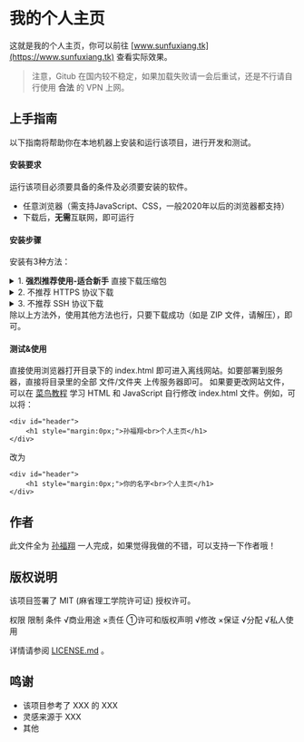 # 我的个人主页
这就是我的个人主页，你可以前往 [www.sunfuxiang.tk](https://www.sunfuxiang.tk) 查看实际效果。
> 注意，Gitub 在国内较不稳定，如果加载失败请一会后重试，还是不行请自行使用 **合法** 的 VPN 上网。
## 上手指南
以下指南将帮助你在本地机器上安装和运行该项目，进行开发和测试。
#### 安装要求
运行该项目必须要具备的条件及必须要安装的软件。
- 任意浏览器（需支持JavaScript、CSS，一般2020年以后的浏览器都支持）
- 下载后，**无需**互联网，即可运行
#### 安装步骤
安装有3种方法：

<html>
<body>
<details id="1">
<summary>1. <strong>强烈推荐使用-适合新手</strong> 直接下载压缩包</summary>
直接点击 <a href="./archive/refs/heads/main.zip">这里</a> 下载 ZIP 压缩包，然后将下载的 .zip 文件解压即可。<br />
<details>
<summary>上一步骤下载出错？</summary>
<em>你可以点击绿色 code 按钮（Google译为代码，Edge译为法典），在菜单中选择 Download ZIP （Google译为下载压缩包，Edge译为下载邮编），将下载的 .zip 文件解压即可。</em>
</details>
</details>
<details>
 <summary>2. 不推荐 HTTPS 协议下载</summary>
 不推荐此方法，详见 [此处](https://docs.github.com/cn/get-started/getting-started-with-git/managing-remote-repositories#switching-remote-urls-from-https-to-ssh)
</details>
<details>
 <summary>3. 不推荐 SSH 协议下载</summary>
不推荐此方法，详见 [此处](https://docs.github.com/cn/get-started/getting-started-with-git/managing-remote-repositories#switching-remote-urls-from-https-to-ssh)
</details>
除以上方法外，使用其他方法也行，只要下载成功（如是 ZIP 文件，请解压），即可。
</body>
</html>

#### 测试&使用
直接使用浏览器打开目录下的 index.html 即可进入离线网站。如要部署到服务器，直接将目录里的全部 文件/文件夹 上传服务器即可。
如果要更改网站文件，可以在 [菜鸟教程](https://www.runoob.com/) 学习 HTML 和 JavaScript 自行修改 index.html 文件。例如，可以将：

    <div id="header">
        <h1 style="margin:0px;">孙福翔<br>个人主页</h1>
    </div>

改为

    <div id="header">
        <h1 style="margin:0px;">你的名字<br>个人主页</h1>
    </div>

## 作者
此文件全为 [孙福翔](https://github.com/fuxiang1109) 一人完成，如果觉得我做的不错，可以支持一下作者哦！
## 版权说明
该项目签署了 MIT (麻省理工学院许可证) 授权许可。

权限              限制           条件
  √商业用途         ×责任          ①许可和版权声明
  √修改             ×保证
  √分配
  √私人使用

详情请参阅 [LICENSE.md](LICENSE.md) 。
## 鸣谢
- 该项目参考了 XXX 的 XXX
- 灵感来源于 XXX
- 其他
